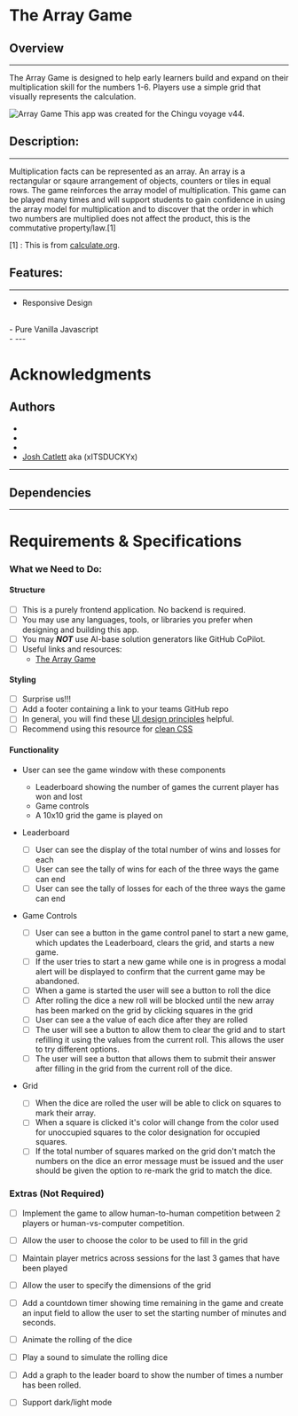 # The Array Game
## Overview
---
The Array Game is designed to help early learners build and expand on their multiplication skill for the numbers 1-6. Players use a simple grid that visually represents the calculation. <br>




![Array Game](https://external-content.duckduckgo.com/iu/?u=https%3A%2F%2F1.bp.blogspot.com%2F-juarWBnU8QI%2FWCY91Cj3WAI%2FAAAAAAAABDs%2FQo76WUs2g5MmytFfS8K3VzjNXtwTSz8xgCLcB%2Fs1600%2FBLOG%252BPOST%252BTITLES10.jpg&f=1&nofb=1&ipt=06435e9aaab52e35ca87df6e4c6d3f46752390d3ce375616febd011e86afc644&ipo=images)
This app was created for the Chingu voyage v44. 
## Description:
---
<p> Multiplication facts can be represented as an array.  An array is a rectangular or sqaure arrangement of objects, counters or tiles in equal rows. The game reinforces the array model of multiplication. This game can be played many times and will support students to gain confidence in using the array model for multiplication and to discover that the order in which two numbers are multiplied does not affect the product, this is the commutative property/law.[1]</p>


[1] : This is from [calculate.org](https://calculate.org.au/2020/07/10/the-array-game/).


## Features:
---
- Responsive Design 
<br>
- Pure Vanilla Javascript
<br>
-
---

# Acknowledgments
## Authors
- []()
- []()
- []()
- [Josh Catlett](https://github.com/xITSDUCKYx) aka (xITSDUCKYx)
---
## Dependencies
---
# Requirements & Specifications

### What we Need to Do:


#### Structure

- [ ] This is a purely frontend application. No backend is required. 
- [ ] You may use any languages, tools, or libraries you prefer when designing and building this app. 
- [ ] You may **_NOT_** use AI-base solution generators like GitHub CoPilot.
- [ ] Useful links and resources:
    - [The Array Game](https://www.whatdowedoallday.com/array-game/)

#### Styling

- [ ] Surprise us!!!
- [ ] Add a footer containing a link to your teams GitHub repo
- [ ] In general, you will find these [UI design principles](https://www.justinmind.com/ui-design/principles) helpful.
- [ ] Recommend using this resource for [clean CSS](https://www.devbridge.com/articles/implementing-clean-css-bem-method/)

#### Functionality

-   User can see the game window with these components
    - Leaderboard showing the number of games the current player has won and lost
    - Game controls
    - A 10x10 grid the game is played on

- Leaderboard
    -   [ ] User can see the display of the total number of wins and losses for each 
    -   [ ] User can see the tally of wins for each of the three ways the game
    can end
    -   [ ] User can see the tally of losses for each of the three ways the game
    can end

- Game Controls
    -   [ ] User can see a button in the game control panel to start a new game, which updates the Leaderboard, clears the grid, and starts a new game.
    -   [ ] If the user tries to start a new game while one is in progress a modal alert will be displayed to confirm that the current game may be abandoned.
    -   [ ] When a game is started the user will see a button to roll the dice
    -   [ ] After rolling the dice a new roll will be blocked until the new 
    array has been marked on the grid by clicking squares in the grid
    -   [ ] User can see a the value of each dice after they are rolled
    -   [ ] The user will see a button to allow them to clear the grid and 
    to start refilling it using the values from the current roll. This allows
    the user to try different options.
    -   [ ] The user will see a button that allows them to submit their answer
    after filling in the grid from the current roll of the dice.

- Grid
    -   [ ] When the dice are rolled the user will be able to click on squares
    to mark their array.
    -   [ ] When a square is clicked it's color will change from the color used
    for unoccupied squares to the color designation for occupied squares.
    -   [ ] If the total number of squares marked on the grid don't match the
    numbers on the dice an error message must be issued and the user should be
    given the option to re-mark the grid to match the dice.

### Extras (Not Required)

-   [ ]  Implement the game to allow human-to-human competition between 2 
players or human-vs-computer competition.
-   [ ]  Allow the user to choose the color to be used to fill in the grid
-   [ ]  Maintain player metrics across sessions for the last 3 games that have 
been played
-   [ ]  Allow the user to specify the dimensions of the grid 
-   [ ]  Add a countdown timer showing time remaining in the game and create an
input field to allow the user to set the starting number of minutes and seconds.
-   [ ]  Animate the rolling of the dice
-   [ ]  Play a sound to simulate the rolling dice
-   [ ]  Add a graph to the leader board to show the number of times a number
has been rolled.
-   [ ]  Support dark/light mode



